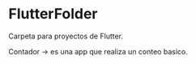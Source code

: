 # FlutterFolder
Carpeta para proyectos de Flutter.

Contador ->  es una app que realiza un conteo basico.
